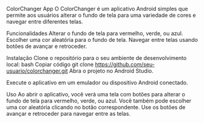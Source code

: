 ColorChanger App
O ColorChanger é um aplicativo Android simples que permite aos usuários alterar o fundo de tela para uma variedade de cores e navegar entre diferentes telas.

Funcionalidades
Alterar o fundo de tela para vermelho, verde, ou azul.
Escolher uma cor aleatória para o fundo de tela.
Navegar entre telas usando botões de avançar e retroceder.

Instalação
Clone o repositório para o seu ambiente de desenvolvimento local:
bash
Copiar código
git clone https://github.com/seu-usuario/colorchanger.git
Abra o projeto no Android Studio.

Execute o aplicativo em um emulador ou dispositivo Android conectado.

Uso
Ao abrir o aplicativo, você verá uma tela com botões para alterar o fundo de tela para vermelho, verde, ou azul.
Você também pode escolher uma cor aleatória clicando no botão correspondente.
Use os botões de avançar e retroceder para navegar entre as telas.
